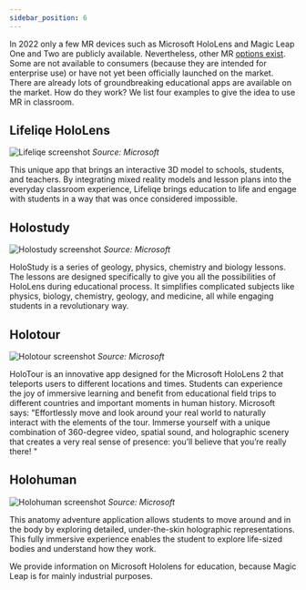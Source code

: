 ```yaml
---
sidebar_position: 6
---
```

In 2022 only a few MR devices such as  Microsoft HoloLens and  Magic Leap One and Two are publicly available. Nevertheless, other MR [options exist](https://www.aniwaa.com/buyers-guide/vr-ar/best-mixed-reality-headsets/). Some are not available to consumers (because they are intended for enterprise use) or have not yet been officially launched on the market.
There are already lots of groundbreaking educational apps are available on the market. How do they work? We list four examples to give the idea to use MR in classroom.

## Lifeliqe HoloLens
![Lifeliqe screenshot](/img/png/lifeliqehololens.png) *Source: Microsoft*

This unique app that brings an interactive 3D model to schools, students, and teachers. By integrating mixed reality models and lesson plans into the everyday classroom experience, Lifeliqe brings education to life and engage with students in a way that was once considered impossible.

## Holostudy
![Holostudy screenshot](/img/png/holostudy.png) *Source: Microsoft*

HoloStudy is a series of geology, physics, chemistry and biology lessons. The lessons are designed specifically to give you all the possibilities of HoloLens during educational process. It simplifies complicated subjects like physics, biology, chemistry, geology, and medicine, all while engaging students in a revolutionary way. 

## Holotour
![Holotour screenshot](/img/png/holotour.png) *Source: Microsoft*

HoloTour is an innovative app designed for the Microsoft HoloLens 2 that teleports users to different locations and times. Students can experience the joy of immersive learning and benefit from educational field trips to different countries and important moments in human history. Microsoft says: "Effortlessly move and look around your real world to naturally interact with the elements of the tour. Immerse yourself with a unique combination of 360-degree video, spatial sound, and holographic scenery that creates a very real sense of presence: you’ll believe that you’re really there! " 


## Holohuman
![Holohuman screenshot](/img/png/holohuman.png) *Source: Microsoft*

This anatomy adventure application allows students to move around and in the body by exploring detailed, under-the-skin holographic representations. This fully immersive experience enables the student to explore life-sized bodies and understand how they work.

We provide information on Microsoft Hololens for education, because Magic Leap is for mainly industrial purposes.












